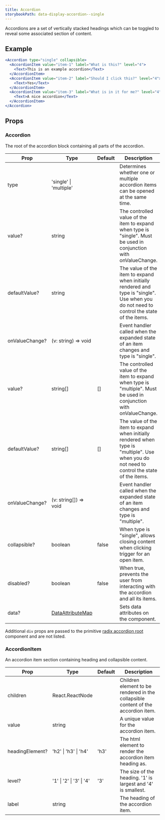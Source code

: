```yaml
---
title: Accordion
storybookPath: data-display-accordion--single
---
```


Accordions are a set of vertically stacked headings which can be toggled to
reveal some associated section of content.

## Example

```jsx live
<Accordion type="single" collapsible>
  <AccordionItem value="item-1" label="What is this?" level="4">
    <Text>This is an example accordion</Text>
  </AccordionItem>
  <AccordionItem value="item-2" label="Should I click this?" level="4">
    <Text>Yes</Text>
  </AccordionItem>
  <AccordionItem value="item-3" label="What is in it for me?" level="4">
    <Text>A nice accordion</Text>
  </AccordionItem>
</Accordion>
```

## Props

### Accordion

The root of the accordion block containing all parts of the accordion.

| Prop           | Type                                   | Default | Description                                                                                                                                  |
| -------------- | -------------------------------------- | ------- | -------------------------------------------------------------------------------------------------------------------------------------------- |
| type           | 'single' \| 'multiple'                 |         | Determines whether one or multiple accordion items can be opened at the same time.                                                           |
| value?         | string                                 |         | The controlled value of the item to expand when type is "single". Must be used in conjunction with onValueChange.                            |
| defaultValue?  | string                                 |         | The value of the item to expand when initially rendered and type is "single". Use when you do not need to control the state of the items.    |
| onValueChange? | (v: string) => void                    |         | Event handler called when the expanded state of an item changes and type is "single".                                                        |
| value?         | string[]                               | []      | The controlled value of the item to expand when type is "multiple". Must be used in conjunction with onValueChange.                          |
| defaultValue?  | string[]                               | []      | The value of the item to expand when initially rendered when type is "multiple". Use when you do not need to control the state of the items. |
| onValueChange? | (v: string[]) => void                  |         | Event handler called when the expanded state of an item changes and type is "multiple".                                                      |
| collapsible?   | boolean                                | false   | When type is "single", allows closing content when clicking trigger for an open item.                                                        |
| disabled?      | boolean                                | false   | When true, prevents the user from interacting with the accordion and all its items.                                                          |
| data?          | [DataAttributeMap][data-attribute-map] |         | Sets data attributes on the component.                                                                                                       |

Additional `div` props are passed to the primitive
[radix accordion root](https://www.radix-ui.com/docs/primitives/components/accordion#root)
component and are not listed.

### AccordionItem

An accordion item section containing heading and collapsible content.

| Prop            | Type                     | Default | Description                                                                       |
| --------------- | ------------------------ | ------- | --------------------------------------------------------------------------------- |
| children        | React.ReactNode          |         | Children element to be rendered in the collapsible content of the accordion item. |
| value           | string                   |         | A unique value for the accordion item.                                            |
| headingElement? | 'h2' \| 'h3' \| 'h4'     | 'h3'    | The html element to render the accordion item heading as.                         |
| level?          | '1' \| '2' \| '3' \| '4' | '3'     | The size of the heading. '1' is largest and '4' is smallest.                      |
| label           | string                   |         | The heading of the accordion item.                                                |

[data-attribute-map]:
  https://github.com/brighte-labs/spark-web/blob/e7f6f4285b4cfd876312cc89fbdd094039aa239a/packages/utils/src/internal/buildDataAttributes.ts#L1

